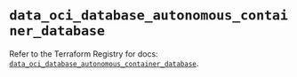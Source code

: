 # `data_oci_database_autonomous_container_database`

Refer to the Terraform Registry for docs: [`data_oci_database_autonomous_container_database`](https://registry.terraform.io/providers/oracle/oci/6.18.0/docs/data-sources/database_autonomous_container_database).
